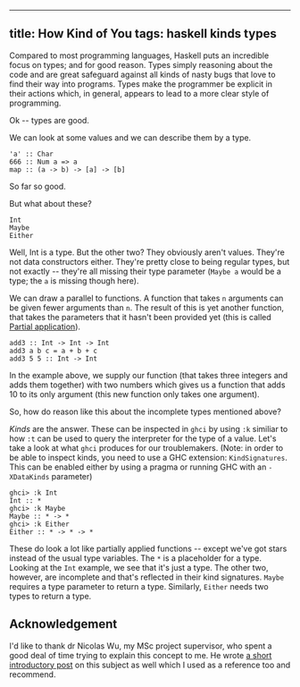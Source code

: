 ----
title: How Kind of You
tags: haskell kinds types
----

Compared to most programming languages, Haskell puts an incredible focus on types; and for good reason. Types simply reasoning about the code and are great safeguard against all kinds of nasty bugs that love to find their way into programs. Types make the programmer be explicit in their actions which, in general, appears to lead to a more clear style of programming.

Ok -- types are good.

We can look at some values and we can describe them by a type.

    'a' :: Char
    666 :: Num a => a
    map :: (a -> b) -> [a] -> [b]

So far so good.

But what about these?

    Int
    Maybe
    Either

Well, Int is a type. But the other two? They obviously aren't values. They're not data constructors either. They're pretty close to being regular types, but not exactly -- they're all missing their type parameter (`Maybe a` would be a type; the `a` is missing though here).

We can draw a parallel to functions. A function that takes `n` arguments can be given fewer arguments than `n`. The result of this is yet another function, that takes the parameters that it hasn't been provided yet (this is called [Partial application](http://www.haskell.org/haskellwiki/Partial_application)).

    add3 :: Int -> Int -> Int
    add3 a b c = a + b + c
    add3 5 5 :: Int -> Int

In the example above, we supply our function (that takes three integers and adds them together) with two numbers which gives us a function that adds 10 to its only argument (this new function only takes one argument).

So, how do reason like this about the incomplete types mentioned above?

_Kinds_ are the answer. These can be inspected in `ghci` by using `:k` similiar to how `:t` can be used to query the interpreter for the type of a value. Let's take a look at what `ghci` produces for our troublemakers. (Note: in order to be able to inspect kinds, you need to use a GHC extension: `KindSignatures`. This can be enabled either by using a pragma or running GHC with an `-XDataKinds` parameter)

    ghci> :k Int
    Int :: *
    ghci> :k Maybe
    Maybe :: * -> *
    ghci> :k Either
    Either :: * -> * -> *

These do look a lot like partially applied functions -- except we've got stars instead of the usual type variables. The `*` is a placeholder for a type. Looking at the `Int` example, we see that it's just a type. The other two, however, are incomplete and that's reflected in their kind signatures. `Maybe` requires a type parameter to return a type. Similarly, `Either` needs two types to return a type.


## Acknowledgement

I'd like to thank dr Nicolas Wu, my MSc project supervisor, who spent a good deal of time trying to explain this concept to me. He wrote [a short introductory post](http://zenzike.com/posts/2010-11-04-a-kind-introduction) on this subject as well which I used as a reference too and recommend.

